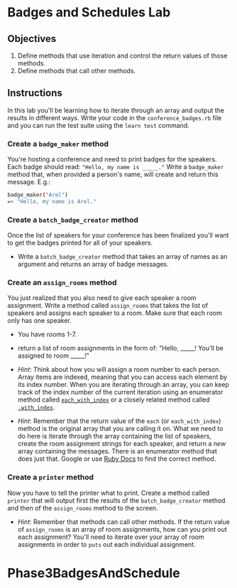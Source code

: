 # Badges and Schedules Lab

## Objectives

1. Define methods that use iteration and control the return values of those methods.
2. Define methods that call other methods.

## Instructions

In this lab you'll be learning how to iterate through an array and output the
results in different ways. Write your code in the `conference_badges.rb` file
and you can run the test suite using the `learn test` command.

### Create a `badge_maker` method

You're hosting a conference and need to print badges for the speakers. Each
badge should read: `"Hello, my name is _____."` Write a `badge_maker` method that,
when provided a person's name, will create and return this message. E.g.:

```bash
badge_maker("Arel")
=> "Hello, my name is Arel."
```

### Create a `batch_badge_creator` method

Once the list of speakers for your conference has been finalized you'll want to
get the badges printed for all of your speakers.

* Write a `batch_badge_creator` method that takes an array of names as an
  argument and returns an array of badge messages.

### Create an `assign_rooms` method

You just realized that you also need to give each speaker a room assignment.
Write a method called `assign_rooms` that takes the list of speakers and assigns
each speaker to a room. Make sure that each room only has one speaker.

* You have rooms 1-7.

* return a list of room assignments in the form of: "Hello, \_\_\_\_\_! You'll
  be assigned to room \_\_\_\_\_!"

* *Hint*: Think about how you will assign a room number to each person. Array
  items are indexed, meaning that you can access each element by its index
  number. When you are iterating through an array, you can keep track of the
  index number of the current iteration using an enumerator method called
  [`each_with_index`](http://ruby-doc.org/core-2.2.2/Enumerable.html#method-i-each_with_index) or a closely related method called [`.with_index`](https://stackoverflow.com/questions/20258086/difference-between-each-with-index-and-each-with-index-in-ruby).
  
* *Hint*: Remember that the return value of the `each` (or `each_with_index`)
  method is the original array that you are calling it on. What we need to do
  here is iterate through the array containing the list of speakers, create the
  room assignment strings for each speaker, and return a _new_ array containing
  the messages. There is an enumerator method that does just that. Google or use
  [Ruby Docs](http://docs.ruby-lang.org/en/2.0.0/Enumerable.html) to find the
  correct method.

### Create a `printer` method

Now you have to tell the printer what to print. Create a method called `printer`
that will output first the results of the `batch_badge_creator` method and then
of the `assign_rooms` method to the screen.

* *Hint*: Remember that methods can call other methods. If the return value of
  `assign_rooms` is an array of room assignments, how can you print out each
  assignment? You'll need to iterate over your array of room assignments in
  order to `puts` out each individual assignment.
# Phase3BadgesAndSchedule
